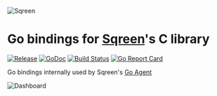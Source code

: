  ![Sqreen](https://s3-eu-west-1.amazonaws.com/sqreen-assets/npm/20171113/sqreen_horizontal_250.png)
 
 # Go bindings for [Sqreen](https://www.sqreen.com/)'s C library
 
[![Release](https://img.shields.io/github/release/sqreen/go-libsqreen.svg)](https://github.com/sqreen/go-libsqreen/releases)
 [![GoDoc](https://godoc.org/github.com/sqreen/go-libsqreen?status.svg)](https://godoc.org/github.com/sqreen/go-libsqreen)
 [![Build Status](https://dev.azure.com/sqreenci/Go%20Agent/_apis/build/status/sqreen.go-libsqreen?branchName=master)](https://dev.azure.com/sqreenci/Go%20Agent/_build/latest?definitionId=7&branchName=master)
 [![Go Report Card](https://goreportcard.com/badge/github.com/sqreen/go-libsqreen)](https://goreportcard.com/report/github.com/sqreen/go-libsqreen)
 
 Go bindings internally used by Sqreen's [Go Agent](https://github.com/sqreen/go-libsqreen)
 
 ![Dashboard](https://sqreen-assets.s3-eu-west-1.amazonaws.com/miscellaneous/dashboard.gif)
